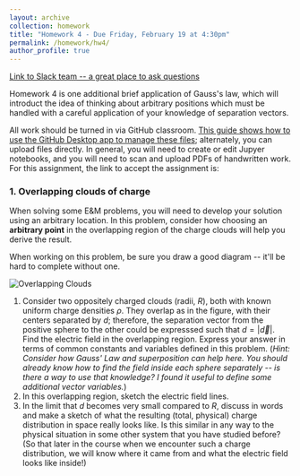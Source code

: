 ```yaml
---
layout: archive
collection: homework
title: "Homework 4 - Due Friday, February 19 at 4:30pm"
permalink: /homework/hw4/
author_profile: true
---
```

[Link to Slack team -- a great place to ask questions](https://physicsatregis.slack.com)

Homework 4 is one additional brief application of Gauss's law, which will introduct the idea of thinking about arbitrary positions which must be handled with a careful application of your knowledge of separation vectors.

All work should be turned in via GitHub classroom. [This guide shows how to use the GitHub Desktop app to manage these files](https://emtilt.github.io/guides/githubclass/); alternately, you can upload files directly. In general, you will need to create or edit Jupyer notebooks, and you will need to scan and upload PDFs of handwritten work. For this assignment, the link to accept the assignment is: []()

### 1. Overlapping clouds of charge

When solving some E&M problems, you will need to develop your solution using an arbitrary location. In this problem, consider how choosing an **arbitrary point** in the overlapping region of the charge clouds will help you derive the result.

When working on this problem, be sure you draw a good diagram -- it'll be hard to complete without one. 

![Overlapping Clouds](../../images/hw4-overlapping_clouds.png "Overlapping Clouds")

1. Consider two oppositely charged clouds (radii, $R$), both with known uniform charge densities $\rho$. They overlap as in the figure, with their centers separated by $d$; therefore, the separation vector from the positive sphere to the other could be expresssed such that $d=\left\lvert\vec{d}\right\rvert$. Find the electric field in the overlapping region. Express your answer in terms of common constants and variables defined in this problem. (*Hint: Consider how Gauss' Law and superposition can help here. You should already know how to find the field inside each sphere separately -- is there a way to use that knowledge? I found it useful to define some additional vector variables.*)
2. In this overlapping region, sketch the electric field lines.
3. In the limit that $d$ becomes very small compared to $R$, discuss in words and make a sketch of what the resulting (total, physical) charge distribution in space really looks like. Is this similar in any way to the physical situation in some other system that you have studied before? (So that later in the course when we encounter such a charge distribution, we will know where it came from and what the electric field looks like inside!)
